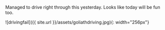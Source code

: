 
Managed to drive right through this yesterday. Looks like today will be fun too.

![drivingfail]({{ site.url }}/assets/goliathdriving.jpg){: width="256px"}



